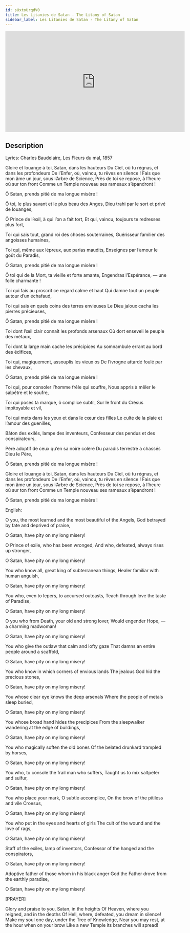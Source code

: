 ```yaml
---
id: sUxtoUrqdV0
title: Les Litanies de Satan - The Litany of Satan
sidebar_label: Les Litanies de Satan - The Litany of Satan
---
```


<iframe
  width="560"
  height="315"
  src="https://www.youtube.com/embed/sUxtoUrqdV0"
  title="YouTube video player"
  frameborder="0"
  allow="accelerometer; autoplay; clipboard-write; encrypted-media; gyroscope; picture-in-picture; web-share"
  referrerpolicy="strict-origin-when-cross-origin"
  allowfullscreen
></iframe>

## Description

Lyrics: Charles Baudelaire, Les Fleurs du mal, 1857

Gloire et louange à toi, Satan, dans les hauteurs
Du Ciel, où tu régnas, et dans les profondeurs
De l’Enfer, où, vaincu, tu rêves en silence !
Fais que mon âme un jour, sous l’Arbre de Science,
Près de toi se repose, à l’heure où sur ton front
Comme un Temple nouveau ses rameaux s’épandront !

Ô Satan, prends pitié de ma longue misère !

Ô toi, le plus savant et le plus beau des Anges,
Dieu trahi par le sort et privé de louanges,

Ô Prince de l’exil, à qui l’on a fait tort,
Et qui, vaincu, toujours te redresses plus fort,

Toi qui sais tout, grand roi des choses souterraines,
Guérisseur familier des angoisses humaines,

Toi qui, même aux lépreux, aux parias maudits,
Enseignes par l’amour le goût du Paradis,

Ô Satan, prends pitié de ma longue misère !

Ô toi qui de la Mort, ta vieille et forte amante,
Engendras l’Espérance, — une folle charmante !

Toi qui fais au proscrit ce regard calme et haut
Qui damne tout un peuple autour d’un échafaud,

Toi qui sais en quels coins des terres envieuses
Le Dieu jaloux cacha les pierres précieuses,

Ô Satan, prends pitié de ma longue misère !

Toi dont l’œil clair connaît les profonds arsenaux
Où dort enseveli le peuple des métaux,

Toi dont la large main cache les précipices
Au somnambule errant au bord des édifices,

Toi qui, magiquement, assouplis les vieux os
De l’ivrogne attardé foulé par les chevaux,

Ô Satan, prends pitié de ma longue misère !

Toi qui, pour consoler l’homme frêle qui souffre,
Nous appris à mêler le salpêtre et le soufre,

Toi qui poses ta marque, ô complice subtil,
Sur le front du Crésus impitoyable et vil,

Toi qui mets dans les yeux et dans le cœur des filles
Le culte de la plaie et l’amour des guenilles,

Bâton des exilés, lampe des inventeurs,
Confesseur des pendus et des conspirateurs,

Père adoptif de ceux qu’en sa noire colère
Du paradis terrestre a chassés Dieu le Père,

Ô Satan, prends pitié de ma longue misère !

Gloire et louange à toi, Satan, dans les hauteurs
Du Ciel, où tu régnas, et dans les profondeurs
De l’Enfer, où, vaincu, tu rêves en silence !
Fais que mon âme un jour, sous l’Arbre de Science,
Près de toi se repose, à l’heure où sur ton front
Comme un Temple nouveau ses rameaux s’épandront !

Ô Satan, prends pitié de ma longue misère !

English:

O you, the most learned and the most beautiful of the Angels,
God betrayed by fate and deprived of praise,

O Satan, have pity on my long misery!

O Prince of exile, who has been wronged,
And who, defeated, always rises up stronger,

O Satan, have pity on my long misery!

You who know all, great king of subterranean things,
Healer familiar with human anguish,

O Satan, have pity on my long misery!

You who, even to lepers, to accursed outcasts,
Teach through love the taste of Paradise,

O Satan, have pity on my long misery!

O you who from Death, your old and strong lover,
Would engender Hope, — a charming madwoman!

O Satan, have pity on my long misery!

You who give the outlaw that calm and lofty gaze
That damns an entire people around a scaffold,

O Satan, have pity on my long misery!

You who know in which corners of envious lands
The jealous God hid the precious stones,

O Satan, have pity on my long misery!

You whose clear eye knows the deep arsenals
Where the people of metals sleep buried,

O Satan, have pity on my long misery!

You whose broad hand hides the precipices
From the sleepwalker wandering at the edge of buildings,

O Satan, have pity on my long misery!

You who magically soften the old bones
Of the belated drunkard trampled by horses,

O Satan, have pity on my long misery!

You who, to console the frail man who suffers,
Taught us to mix saltpeter and sulfur,

O Satan, have pity on my long misery!

You who place your mark, O subtle accomplice,
On the brow of the pitiless and vile Croesus,

O Satan, have pity on my long misery!

You who put in the eyes and hearts of girls
The cult of the wound and the love of rags,

O Satan, have pity on my long misery!

Staff of the exiles, lamp of inventors,
Confessor of the hanged and the conspirators,

O Satan, have pity on my long misery!

Adoptive father of those whom in his black anger
God the Father drove from the earthly paradise,

O Satan, have pity on my long misery!

[PRAYER]

Glory and praise to you, Satan, in the heights
Of Heaven, where you reigned, and in the depths
Of Hell, where, defeated, you dream in silence!
Make my soul one day, under the Tree of Knowledge,
Near you may rest, at the hour when on your brow
Like a new Temple its branches will spread!
